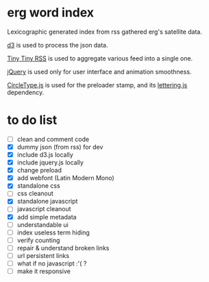 # erg word index
Lexicographic generated index from rss gathered erg's satellite data.

[d3](https://github.com/d3/d3) is used to process the json data.

[Tiny Tiny RSS](https://github.com/torne/Tiny-Tiny-RSS) is used to aggregate various feed into a single one.

[jQuery](https://github.com/jquery/jquery) is used only for user interface and animation smoothness.

[CircleType.js](https://github.com/peterhry/CircleType/) is used for the preloader stamp, and its [lettering.js](https://github.com/davatron5000/Lettering.js) dependency.

# to do list
* [ ] clean and comment code
* [x] dummy json (from rss) for dev
* [x] include d3.js locally
* [x] include jquery.js locally
* [x] change preload
* [x] add webfont (Latin Modern Mono)
* [x] standalone css
* [ ] css cleanout
* [x] standalone javascript
* [ ] javascript cleanout
* [x] add simple metadata
* [ ] understandable ui
* [ ] index useless term hiding
* [ ] verify counting
* [ ] repair & understand broken links
* [ ] url persistent links
* [ ] what if no javascript :'( ?
* [ ] make it responsive
